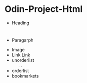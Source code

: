 # Odin-Project-Html
 - Heading <h1></h1>
 - Paragarph <p><p>
 - Image <img src="" alt=""/>
 - Link <a href="" target="">Link</a>
 - unorderlist <ul>..</ul>
 - orderlist <ol></ol>
 - bookmarkets <p id="id"></p> <a href="#id"></a>
